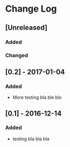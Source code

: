 # Change Log

## [Unreleased]
### Added
### Changed

## [0.2] - 2017-01-04
### Added
- More testing bla ble blo

## [0.1] - 2016-12-14
### Added
- testing bla bla bla
